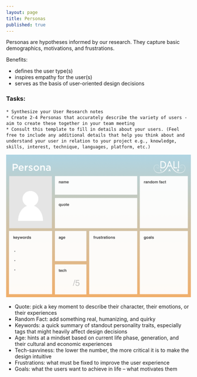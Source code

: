 ```yaml
---
layout: page
title: Personas
published: true
---
```


Personas are hypotheses informed by our research. They capture basic demographics, motivations, and frustrations.

Benefits:
  * defines the user type(s)
  * inspires empathy for the user(s)
  * serves as the basis of user-oriented design decisions

### Tasks:
    * Synthesize your User Research notes
    * Create 2-4 Personas that accurately describe the variety of users - aim to create these together in your team meeting
    * Consult this template to fill in details about your users. (Feel free to include any additional details that help you think about and understand your user in relation to your project e.g., knowledge, skills, interest, technique, languages, platform, etc.)

[![](img/persona.png)](img/persona.pdf)

* Quote: pick a key moment to describe their character, their emotions, or their experiences
* Random Fact: add something real, humanizing, and quirky
* Keywords: a quick summary of standout personality traits, especially tags that might heavily affect design decisions
* Age: hints at a mindset based on current life phase, generation, and their cultural and economic experiences
* Tech-savviness: the lower the number, the more critical it is to make the design intuitive
* Frustrations: what must be fixed to improve the user experience
* Goals: what the users want to achieve in life – what motivates them
